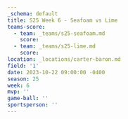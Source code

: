 ```yaml
---
_schema: default
title: S25 Week 6 - Seafoam vs Lime
teams-score:
  - team: _teams/s25-seafoam.md
    score:
  - team: _teams/s25-lime.md
    score:
location: _locations/carter-baron.md
field: '1'
date: 2023-10-22 09:00:00 -0400
season: 25
week: 6
mvp: ''
game-ball: ''
sportsperson: ''
---
```

